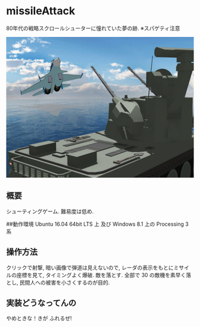 # missileAttack
80年代の戦略スクロールシューターに憧れていた夢の跡. ※スパゲティ注意


![BATTLE](https://github.com/yasu80/missileAttack/blob/master/readme/BATTLE.jpg)

## 概要
シューティングゲーム. 難易度は低め.

##動作環境
Ubuntu 16.04 64bit LTS 上 及び Windows 8.1 上の Processing 3 系

## 操作方法
クリックで射撃, 暗い画像で弾道は見えないので, レーダの表示をもとにミサイルの座標を見て, タイミングよく爆破. 敵を落とす.
全部で 30 の敵機を素早く落とし, 民間人への被害を小さくするのが目的.

## 実装どうなってんの
やめときな！きが ふれるぜ!
